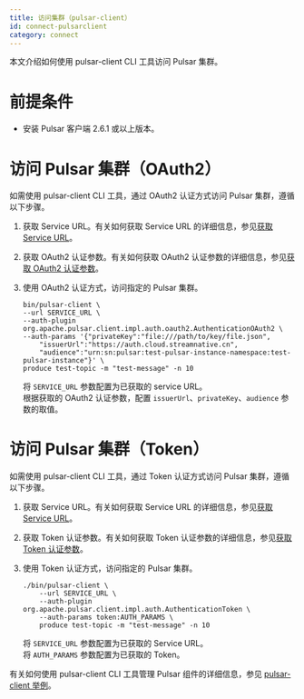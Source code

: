 ```yaml
---
title: 访问集群（pulsar-client）
id: connect-pulsarclient
category: connect
---
```


本文介绍如何使用 pulsar-client CLI 工具访问 Pulsar 集群。

# 前提条件

- 安装 Pulsar 客户端 2.6.1 或以上版本。

# 访问 Pulsar 集群（OAuth2）

如需使用 pulsar-client CLI 工具，通过 OAuth2 认证方式访问 Pulsar 集群，遵循以下步骤。

1. 获取 Service URL。有关如何获取 Service URL 的详细信息，参见[获取 Service URL](/connect/overview.md#获取-service-url)。

2. 获取 OAuth2 认证参数。有关如何获取 OAuth2 认证参数的详细信息，参见[获取 OAuth2 认证参数](/connect/overview.md#获取-oauth2-认证参数)。

3. 使用 OAuth2 认证方式，访问指定的 Pulsar 集群。

    ```shell script
    bin/pulsar-client \
    --url SERVICE_URL \
    --auth-plugin org.apache.pulsar.client.impl.auth.oauth2.AuthenticationOAuth2 \
    --auth-params '{"privateKey":"file:///path/to/key/file.json",
        "issuerUrl":"https://auth.cloud.streamnative.cn",
        "audience":"urn:sn:pulsar:test-pulsar-instance-namespace:test-pulsar-instance"}' \
    produce test-topic -m "test-message" -n 10
    ```

    将 `SERVICE_URL` 参数配置为已获取的 service URL。  
    根据获取的 OAuth2 认证参数，配置 `issuerUrl`、`privateKey`、`audience` 参数的取值。

# 访问 Pulsar 集群（Token）

如需使用 pulsar-client CLI 工具，通过 Token 认证方式访问 Pulsar 集群，遵循以下步骤。

1. 获取 Service URL。有关如何获取 Service URL 的详细信息，参见[获取 Service URL](/connect/overview.md#获取-service-url)。

2. 获取 Token 认证参数。有关如何获取 Token 认证参数的详细信息，参见[获取 Token 认证参数](/connect/overview.md#获取-token-认证参数)。

3. 使用 Token 认证方式，访问指定的 Pulsar 集群。

    ```shell script
    ./bin/pulsar-client \
        --url SERVICE_URL \
        --auth-plugin org.apache.pulsar.client.impl.auth.AuthenticationToken \
        --auth-params token:AUTH_PARAMS \
        produce test-topic -m "test-message" -n 10
    ```

    将 `SERVICE_URL` 参数配置为已获取的 Service URL。  
    将 `AUTH_PARAMS` 参数配置为已获取的 Token。

有关如何使用 pulsar-client CLI 工具管理 Pulsar 组件的详细信息，参见 [pulsar-client 举例](https://pulsar.apache.org/docs/en/next/reference-cli-tools#pulsar-client)。